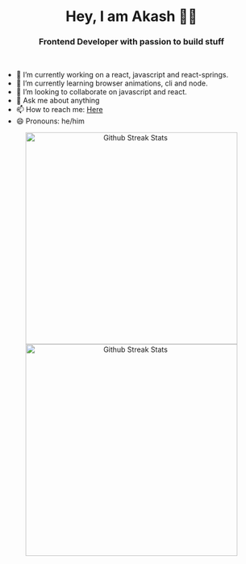 <h1 align="center">Hey, I am Akash 👋🏻</h1>
<h3 align="center">Frontend Developer with passion to build stuff</h3>

<br />

- 🔭 I’m currently working on a react, javascript and react-springs.
- 🌱 I’m currently learning browser animations, cli and node.
- 👯 I’m looking to collaborate on javascript and react.
- 💬 Ask me about anything
- 📫 How to reach me: [Here](mailto:akashdeep.samantra@protonmail.com)
- 😄 Pronouns: he/him

<!-- ![Akash's GitHub stats](https://github-readme-stats.vercel.app/api?username=akkssh&show_icons=true&theme=radical) -->

<p align="center">
  <img width="420px" src="https://github-readme-stats.vercel.app/api?username=akkssh&show_icons=true&theme=radical" alt="Github Streak Stats">
  <img width="420px" src="https://github-readme-streak-stats.herokuapp.com/?user=akkssh" alt="Github Streak Stats">
</p>
